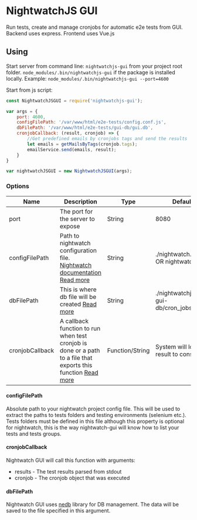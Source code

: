 # NightwatchJS GUI

Run tests, create and manage cronjobs for automatic e2e tests from GUI.
Backend uses express.
Frontend uses Vue.js

## Using

Start server from command line: `nightwatchjs-gui` from your project root folder. `node_modules/.bin/nightwatchjs-gui` if the package is installed locally.
Example:
`node_modules/.bin/nightwatchjs-gui --port=4600`

Start from js script: 
```javascript
const NightwatchJSGUI = require('nightwatchjs-gui');

var args = {
    port: 4600,
    configFilePath: '/var/www/html/e2e-tests/config.conf.js',
    dbFilePath: '/var/www/html/e2e-tests/gui-db/gui.db',
    cronjobCallback: (result, cronjob) => {
        //Get predefined emails by cronjobs tags and send the results
        let emails = getMailsByTags(cronjob.tags);
        emailService.send(emails, result);
    }
}

var nightwatchJSGUI = new NightwatchJSGUI(args);
```

### Options
**Name**|**Description**|**Type**|**Default**
-----|-----|-----|-----
port|The port for the server to expose|String|8080
configFilePath|Path to nightwatch configuration file. [Nightwatch documentation](https://nightwatchjs.org/gettingstarted/configuration/) [Read more](#configFilePath)|String|./nightwatch.conf.js OR nightwatch.json
dbFilePath|This is where db file will be created [Read more](#dbFilePath)|String|./nightwatchjs-gui-db/cron\_jobs.db
cronjobCallback|A callback function to run when test cronjob is done or a path to a file that exports this function [Read more](#cronjobCallback)|Function/String|System will log the result to console

#### <a name="configFilePath"></a>configFilePath
Absolute path to your nightwatch project config file. This will be used to extract the paths to tests folders and testing environments (selenium etc.). Tests folders must be defined in this file although this property is optional for nightwatch, this is the way nightwatch-gui will know how to list your tests and tests groups.

#### <a name="cronjobCallback"></a>cronjobCallback
Nightwatch GUI will call this function with arguments:
-   results - The test results parsed from stdout
-   cronjob - The cronjob object that was executed

#### <a name="dbFilePath"></a>dbFilePath
Nightwatch GUI uses [nedb](https://www.npmjs.com/package/nedb) library for DB management. The data will be saved to the file specified in this argument.